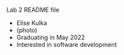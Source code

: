 Lab 2 README file

- Elise Kulka
- (photo)
- Graduating in May 2022
- Interested in software development
